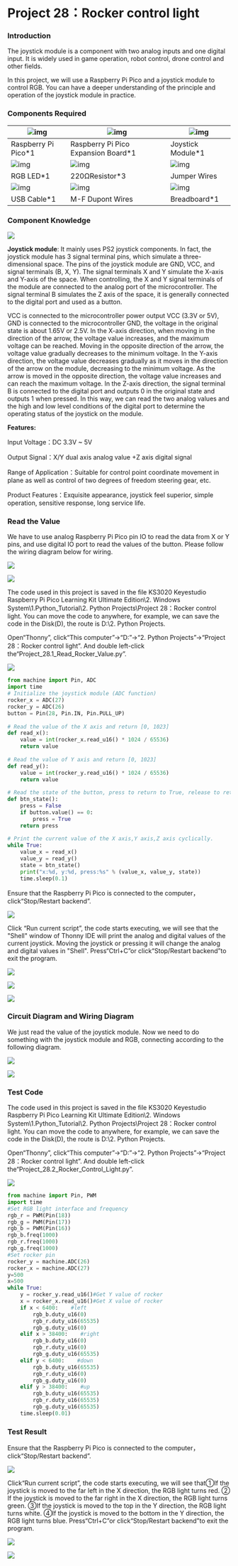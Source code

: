 # Project 28：Rocker control light

### **Introduction**

The joystick module is a component with two analog inputs and one digital input. It is widely used in game operation, robot control, drone control and other fields.

In this project, we will use a Raspberry Pi Pico and a joystick module to control RGB. You can have a deeper understanding of the principle and operation of the joystick module in practice.

### **Components Required**

| ![img](media/wps288.png) | ![img](media/wps289.jpg)            | ![img](media/wps290.jpg) |
| ------------------------ | ----------------------------------- | ------------------------ |
| Raspberry Pi Pico*1      | Raspberry Pi Pico Expansion Board*1 | Joystick Module*1        |
| ![img](media/wps291.jpg) | ![img](media/wps292.jpg)            | ![img](media/wps293.jpg) |
| RGB LED*1                | 220ΩResistor*3                      | Jumper Wires             |
| ![img](media/wps294.jpg) | ![img](media/wps295.jpg)            | ![img](media/wps296.jpg) |
| USB Cable*1              | M-F Dupont Wires                    | Breadboard*1             |

### **Component Knowledge**

![](/media/d087b123748cbfb8ed9f517150db71c5.png)

**Joystick module**: It mainly uses PS2 joystick components. In fact, the joystick module has 3 signal terminal pins, which simulate a
three-dimensional space. The pins of the joystick module are GND, VCC, and signal terminals (B, X, Y). The signal terminals X and Y simulate the X-axis and Y-axis of the space. When controlling, the X and Y signal terminals of the module are connected to the analog port of the microcontroller. The signal terminal B simulates the Z axis of the space, it is generally connected to the digital port and used as a button.

VCC is connected to the microcontroller power output VCC (3.3V or 5V), GND is connected to the microcontroller GND, the voltage in the original state is about 1.65V or 2.5V. In the X-axis direction, when moving in the direction of the arrow, the voltage value increases, and the maximum voltage can be reached. Moving in the opposite direction of the arrow, the voltage value gradually decreases to the minimum voltage. In the Y-axis direction, the voltage value decreases gradually as it moves in the direction of the arrow on the module, decreasing to the minimum voltage. As the arrow is moved in the opposite direction, the voltage
value increases and can reach the maximum voltage. In the Z-axis direction, the signal terminal B is connected to the digital port and outputs 0 in the original state and outputs 1 when pressed. In this way, we can read the two analog values and the high and low level conditions of the digital port to determine the operating status of the joystick on the module.

**Features:**

Input Voltage：DC 3.3V \~ 5V

Output Signal：X/Y dual axis analog value +Z axis digital signal

Range of Application：Suitable for control point coordinate movement in plane as well as control of two degrees of freedom steering gear, etc.  

Product Features：Exquisite appearance, joystick feel superior, simple operation, sensitive response, long service life.  

### **Read the Value**

We have to use analog Raspberry Pi Pico pin IO to read the data from X or Y pins, and use digital IO port to read the values of the button. Please follow the wiring diagram below for wiring.

![](/media/36004a41553a2f413ba05775e9b696eb.png)

![](/media/b843cdff62b3ccf3f3f028a834b468aa.png)

The code used in this project is saved in the file KS3020 Keyestudio Raspberry Pi Pico Learning Kit Ultimate Edition\\2. Windows System\\1.Python\_Tutorial\\2. Python Projects\\Project 28：Rocker control light. You can move the code to anywhere, for example, we can save the code in the Disk(D), the route is D:\\2. Python Projects.

Open“Thonny”, click“This computer”→“D:”→“2. Python Projects”→“Project 28：Rocker control light”. And double left-click
the“Project\_28.1\_Read\_Rocker\_Value.py”.

![](/media/6b333ee03c3f9fb71860c83c1bcae81b.png)

```python
from machine import Pin, ADC
import time
# Initialize the joystick module (ADC function)
rocker_x = ADC(27)
rocker_y = ADC(26)
button = Pin(28, Pin.IN, Pin.PULL_UP)
 
# Read the value of the X axis and return [0, 1023]
def read_x():
    value = int(rocker_x.read_u16() * 1024 / 65536)
    return value
 
# Read the value of Y axis and return [0, 1023]
def read_y():
    value = int(rocker_y.read_u16() * 1024 / 65536)
    return value
 
# Read the state of the button, press to return to True, release to return to False
def btn_state():
    press = False
    if button.value() == 0:
        press = True
    return press
 
# Print the current value of the X axis,Y axis,Z axis cyclically.
while True:
    value_x = read_x()
    value_y = read_y()
    state = btn_state()
    print("x:%d, y:%d, press:%s" % (value_x, value_y, state))
    time.sleep(0.1)
```


Ensure that the Raspberry Pi Pico is connected to the computer，click“Stop/Restart backend”.

![](/media/3981469747a51ddd09a4c177e9b56adf.png)

Click “Run current script”, the code starts executing, we will see that the "Shell" window of Thonny IDE will print the analog and digital values of the current joystick. Moving the joystick or pressing it will change the analog and digital values in "Shell". Press“Ctrl+C”or click“Stop/Restart backend”to exit the program.

![](/media/7e4012f9f4e55f14361b0db5b443f78d.png)

![](/media/c8097bd115d4c564192c19a08df2702a.jpeg)

![](/media/20904cf7c75d3dd861da3b3575670a0e.png)

### **Circuit Diagram and Wiring Diagram**

We just read the value of the joystick module. Now we need to do something with the joystick module and RGB, connecting according to the following diagram.

![](/media/000ec2c5dae0b0d5368569abbd026f35.png)

![](/media/68601044f75ee6840f0b97cad9bea891.png)

### **Test Code**

The code used in this project is saved in the file KS3020 Keyestudio Raspberry Pi Pico Learning Kit Ultimate Edition\\2. Windows System\\1.Python\_Tutorial\\2. Python Projects\\Project 28：Rocker control light. You can move the code to anywhere, for example, we can save the code in the Disk(D), the route is D:\\2. Python Projects.

Open“Thonny”, click“This computer”→“D:”→“2. Python Projects”→“Project 28：Rocker control light”. And double left-click
the“Project\_28.2\_Rocker\_Control\_Light.py”.

![](/media/ffadbdf940cf18a81dd2c7b618dc0159.png)

```python
from machine import Pin, PWM
import time
#Set RGB light interface and frequency
rgb_r = PWM(Pin(18))
rgb_g = PWM(Pin(17))
rgb_b = PWM(Pin(16))
rgb_b.freq(1000)
rgb_r.freq(1000)
rgb_g.freq(1000)
#Set rocker pin
rocker_y = machine.ADC(26)
rocker_x = machine.ADC(27)
y=500
x=500
while True:
    y = rocker_y.read_u16()#Get Y value of rocker
    x = rocker_x.read_u16()#Get X value of rocker
    if x < 6400:    #left
        rgb_b.duty_u16(0)
        rgb_r.duty_u16(65535)
        rgb_g.duty_u16(0)
    elif x > 38400:    #right
        rgb_b.duty_u16(0)
        rgb_r.duty_u16(0)
        rgb_g.duty_u16(65535)
    elif y < 6400:    #down
        rgb_b.duty_u16(65535)
        rgb_r.duty_u16(0)
        rgb_g.duty_u16(0)
    elif y > 38400:    #up
        rgb_b.duty_u16(65535)
        rgb_r.duty_u16(65535)
        rgb_g.duty_u16(65535)
    time.sleep(0.01)
```

### **Test Result**

Ensure that the Raspberry Pi Pico is connected to the computer，click“Stop/Restart backend”.

![](/media/79afea801b881d4c848bb295da1ee833.png)

Click“Run current script”, the code starts executing, we will see that①If the joystick is moved to the far left in the X direction, the RGB light turns red. ② If the joystick is moved to the far right in the X direction, the RGB light turns green. ③If the joystick is moved to the top in the Y direction, the RGB light turns white. ④If the joystick is moved to the bottom in the Y direction, the RGB light turns blue. Press“Ctrl+C”or click“Stop/Restart backend”to exit the program.

![](/media/e93935d3790240b04176f479f1981313.png)

![](/media/9c2d0d8777200827b16c49b752d45c4c.jpeg)
